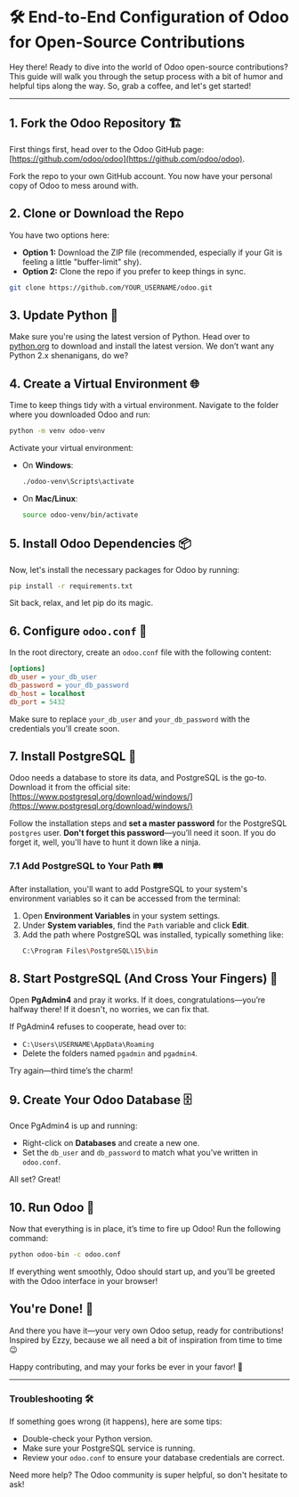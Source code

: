 
# 🛠️ End-to-End Configuration of Odoo for Open-Source Contributions

Hey there! Ready to dive into the world of Odoo open-source contributions? This guide will walk you through the setup process with a bit of humor and helpful tips along the way. So, grab a coffee, and let's get started!

---

## 1. Fork the Odoo Repository 🏗️

First things first, head over to the Odoo GitHub page: [https://github.com/odoo/odoo](https://github.com/odoo/odoo). 

Fork the repo to your own GitHub account. You now have your personal copy of Odoo to mess around with. 

## 2. Clone or Download the Repo

You have two options here:
- **Option 1:** Download the ZIP file (recommended, especially if your Git is feeling a little "buffer-limit" shy). 
- **Option 2:** Clone the repo if you prefer to keep things in sync. 

```bash
git clone https://github.com/YOUR_USERNAME/odoo.git
```

## 3. Update Python 🐍

Make sure you're using the latest version of Python. Head over to [python.org](https://www.python.org/downloads/) to download and install the latest version. We don’t want any Python 2.x shenanigans, do we?

## 4. Create a Virtual Environment 🌐

Time to keep things tidy with a virtual environment. Navigate to the folder where you downloaded Odoo and run:

```bash
python -m venv odoo-venv
```

Activate your virtual environment:

- On **Windows**:
    ```bash
    ./odoo-venv\Scripts\activate
    ```
- On **Mac/Linux**:
    ```bash
    source odoo-venv/bin/activate
    ```

## 5. Install Odoo Dependencies 📦

Now, let's install the necessary packages for Odoo by running:

```bash
pip install -r requirements.txt
```

Sit back, relax, and let pip do its magic.

## 6. Configure `odoo.conf` 📝

In the root directory, create an `odoo.conf` file with the following content:

```ini
[options]
db_user = your_db_user
db_password = your_db_password
db_host = localhost
db_port = 5432
```

Make sure to replace `your_db_user` and `your_db_password` with the credentials you'll create soon.

## 7. Install PostgreSQL 🐘

Odoo needs a database to store its data, and PostgreSQL is the go-to. Download it from the official site: [https://www.postgresql.org/download/windows/](https://www.postgresql.org/download/windows/)

Follow the installation steps and **set a master password** for the PostgreSQL `postgres` user. **Don't forget this password**—you’ll need it soon. If you do forget it, well, you'll have to hunt it down like a ninja.

### 7.1 Add PostgreSQL to Your Path 🛤️

After installation, you'll want to add PostgreSQL to your system's environment variables so it can be accessed from the terminal:

1. Open **Environment Variables** in your system settings.
2. Under **System variables**, find the `Path` variable and click **Edit**.
3. Add the path where PostgreSQL was installed, typically something like:
   ```bash
   C:\Program Files\PostgreSQL\15\bin
   ```

## 8. Start PostgreSQL (And Cross Your Fingers) 🤞

Open **PgAdmin4** and pray it works. If it does, congratulations—you’re halfway there! If it doesn't, no worries, we can fix that.

If PgAdmin4 refuses to cooperate, head over to:
- `C:\Users\USERNAME\AppData\Roaming`
- Delete the folders named `pgadmin` and `pgadmin4`.

Try again—third time’s the charm!

## 9. Create Your Odoo Database 🗄️

Once PgAdmin4 is up and running:
- Right-click on **Databases** and create a new one.
- Set the `db_user` and `db_password` to match what you’ve written in `odoo.conf`.

All set? Great!

## 10. Run Odoo 🚀

Now that everything is in place, it’s time to fire up Odoo! Run the following command:

```bash
python odoo-bin -c odoo.conf
```

If everything went smoothly, Odoo should start up, and you’ll be greeted with the Odoo interface in your browser!

## You're Done! 🎉

And there you have it—your very own Odoo setup, ready for contributions! Inspired by Ezzy, because we all need a bit of inspiration from time to time 😉

Happy contributing, and may your forks be ever in your favor! 🍴

---

### Troubleshooting 🛠️

If something goes wrong (it happens), here are some tips:
- Double-check your Python version.
- Make sure your PostgreSQL service is running.
- Review your `odoo.conf` to ensure your database credentials are correct.

Need more help? The Odoo community is super helpful, so don't hesitate to ask!
